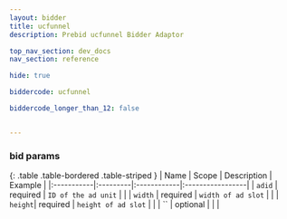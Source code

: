 ```yaml
---
layout: bidder
title: ucfunnel
description: Prebid ucfunnel Bidder Adaptor

top_nav_section: dev_docs
nav_section: reference

hide: true

biddercode: ucfunnel

biddercode_longer_than_12: false


---
```


### bid params

{: .table .table-bordered .table-striped }
| Name | Scope | Description | Example |
|:-----------|:---------|:------------|:-----------------|
| `adid` | required | `ID of the ad unit` | |
| `width` | required | `width of ad slot` | |
| `height`| required | `height of ad slot` | |
| `` | optional | | |

